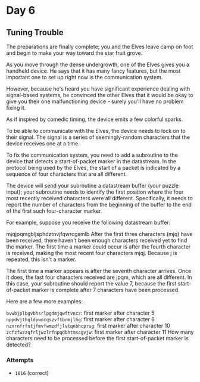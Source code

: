 # Day 6

## Tuning Trouble

The preparations are finally complete; you and the Elves leave camp on foot and begin to make your way toward
the star fruit grove.

As you move through the dense undergrowth, one of the Elves gives you a handheld device. He says that it has
many fancy features, but the most important one to set up right now is the communication system.

However, because he's heard you have significant experience dealing with signal-based systems, he convinced
the other Elves that it would be okay to give you their one malfunctioning device - surely you'll have no
problem fixing it.

As if inspired by comedic timing, the device emits a few colorful sparks.

To be able to communicate with the Elves, the device needs to lock on to their signal. The signal is a
series of seemingly-random characters that the device receives one at a time.

To fix the communication system, you need to add a subroutine to the device that detects a start-of-packet
marker in the datastream. In the protocol being used by the Elves, the start of a packet is indicated by
a sequence of four characters that are all different.

The device will send your subroutine a datastream buffer (your puzzle input); your subroutine needs to
identify the first position where the four most recently received characters were all different.
Specifically, it needs to report the number of characters from the beginning of the buffer to
the end of the first such four-character marker.

For example, suppose you receive the following datastream buffer:

mjqjpqmgbljsphdztnvjfqwrcgsmlb
After the first three characters (mjq) have been received, there haven't been enough characters received yet
to find the marker. The first time a marker could occur is after the fourth character is received, making
the most recent four characters mjqj. Because j is repeated, this isn't a marker.

The first time a marker appears is after the seventh character arrives. Once it does, the last four characters
received are jpqm, which are all different. In this case, your subroutine should report the value 7, because
the first start-of-packet marker is complete after 7 characters have been processed.

Here are a few more examples:

`bvwbjplbgvbhsrlpgdmjqwftvncz`: first marker after character 5
`nppdvjthqldpwncqszvftbrmjlhg`: first marker after character 6
`nznrnfrfntjfmvfwmzdfjlvtqnbhcprsg`: first marker after character 10
`zcfzfwzzqfrljwzlrfnpqdbhtmscgvjw`: first marker after character 11
How many characters need to be processed before the first start-of-packet marker is detected?

### Attempts

- `1816` (correct)
